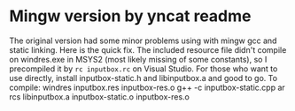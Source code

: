 # Mingw version by yncat readme
The original version had some minor problems using with mingw gcc and static linking. Here is the quick fix.
The included resource file didn't compile on windres.exe in MSYS2 (most likely missing of some constants), so I precompiled it by `rc inputbox.rc` on Visual Studio.
For those who want to use directly, install inputbox-static.h and libinputbox.a and good to go.
To compile:
windres inputbox.res inputbox-res.o
g++ -c inputbox-static.cpp
ar rcs libinputbox.a inputbox-static.o inputbox-res.o
